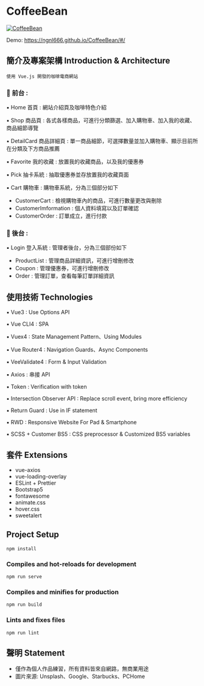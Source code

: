 # CoffeeBean

[![CoffeeBean](https://i.postimg.cc/XNtXVKCy/2021-06-27-4-12-05.png)](https://i.postimg.cc/XNtXVKCy/2021-06-27-4-12-05.png)

Demo: https://ngnl666.github.io/CoffeeBean/#/

## 簡介及專案架構 Introduction & Architecture

```
使用 Vue.js 開發的咖啡電商網站
```

### 📍 前台 :  
▪️ Home 首頁 : 網站介紹頁及咖啡特色介紹  
  
▪️ Shop 商品頁 : 各式各樣商品，可進行分類篩選、加入購物車、加入我的收藏、商品細節導覽  

▪️ DetailCard 商品詳細頁 : 單一商品細節，可選擇數量並加入購物車、顯示目前所在分類及下方商品推薦  

▪️ Favorite 我的收藏 : 放置我的收藏商品，以及我的優惠券  

▪️ Pick 抽卡系統 : 抽取優惠券並存放置我的收藏頁面  

▪️ Cart 購物車 : 購物車系統，分為三個部分如下  

- CustomerCart : 檢視購物車內的商品，可進行數量更改與刪除  
- CustomerImformation : 個人資料填寫以及訂單確認  
- CustomerOrder : 訂單成立，進行付款  

### 📍 後台 :  
▪️ Login 登入系統 : 管理者後台，分為三個部份如下  
- ProductList : 管理商品詳細資訊，可進行增刪修改  
- Coupon : 管理優惠券，可進行增刪修改  
- Order : 管理訂單，查看每筆訂單詳細資訊  

## 使用技術 Technologies

▪️ Vue3 : Use Options API 

▪️ Vue CLI4 : SPA  

▪️ Vuex4 : State Management Pattern、Using Modules

▪️ Vue Router4 : Navigation Guards、Async Components

▪️ VeeValidate4 : Form & Input Validation 

▪️ Axios : 串接 API  

▪️ Token : Verification with token

▪️ Intersection Observer API : Replace scroll event, bring more efficiency   

▪️ Return Guard : Use in IF statement

▪️ RWD : Responsive Website For Pad & Smartphone 

▪️ SCSS + Customer BS5 : CSS preprocessor & Customized BS5 variables 


## 套件 Extensions

- vue-axios
- vue-loading-overlay
- ESLint + Prettier
- Bootstrap5
- fontawesome
- animate.css
- hover.css
- sweetalert

## Project Setup
```
npm install
```

### Compiles and hot-reloads for development
```
npm run serve
```

### Compiles and minifies for production
```
npm run build
```

### Lints and fixes files
```
npm run lint
```

## 聲明 Statement

- 僅作為個人作品練習，所有資料皆來自網路，無商業用途
- 圖片來源: Unsplash、Google、Starbucks、PCHome
